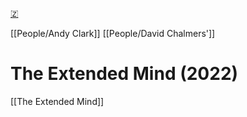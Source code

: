 [🇿](zotero://select/library/items/UCB9JI54)

[[People/Andy Clark]] [[People/David Chalmers']] 
# The Extended Mind (2022)

[[The Extended Mind]]